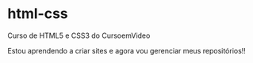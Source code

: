 # html-css
 Curso de HTML5 e CSS3 do CursoemVideo

 Estou aprendendo a criar sites e agora vou gerenciar meus repositórios!!
